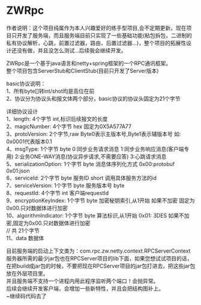 # ZWRpc 
作者说明：这个项目纯属作为本人兴趣爱好的练手型项目,会不定期更新。现在项目只开发了服务端，而且服务端目前只实现了一些基础功能(粘包拆包，二进制的私有协议解析，心跳，前置过滤器，路由，后置过滤器...)，整个项目的拓展性设计还没有做，并且没怎么测试...后续我会继续开发。  

ZWRpc是一个基于java语言和netty+spring框架的一个RPC通讯框架。  
整个项目包含ServerStub和ClientStub(目前只开发了Server版本)   
  
basic协议说明：  
1、所有byte[]转int/shot均是高位在前  
2、协议分为协议头和报文体两个部分，basic协议的协议头固定为21个字节  
  
详细协议设计  
1、length:  4个字节 int,标识后续报文的长度  
2、magicNumber:  4个字节 hex 固定为0X5A577A77  
3、protoVersion:  2个字节,raw Byte0表示主版本号,Byte1表示辅版本号 如: 0x0001代表版本0.1  
4、msgType: 1个字节  byte 0:同步业务请求消息  1:同步业务响应消息(客户端专用)  2:业务ONE-WAY消息(协议异步请求,不需要应答)  3:心跳请求消息  
5、serializationOption: 1个字节  byte 消息体序列化方式 0x00:protobuf 0x01:json  
6、serviceId: 2个字节 byte 服务ID short 调用具体服务方法的id  
7、serviceVersion: 1个字节 byte 服务版本号 byte   
8、requestId: 4个字节 int 客户端requestId  
9、encryptionKeyIndex: 1个字节  byte 加密秘钥索引,从1开始 如果不加密 固定为0x00.只对数据体进行加密  
10、algorithmIndicator: 1个字节 byte 算法标识,从1开始 0x01: 3DES 如果不加密,固定为0x00.只对数据体进行加密  
// 共 21个字节  
11、data 数据体  
  
目前服务端的启动上下文类为：com.rpc.zw.netty.context.RPCServerContext  
服务器所需的最少jar包也在RPCServer项目的lib下面，如果您想试试项目的话，在把build成jar包的时候，不要把现在RPCServer项目的jar包打进去，把这些jar包放在外层项目里。  
并且服务端不支持一个进程内用此程序监听两个端口！会抛异常。  
后续会继续开发客户端，会增加一些新特性，并且会把结构图补上。  
~继续码代码去了  
 
